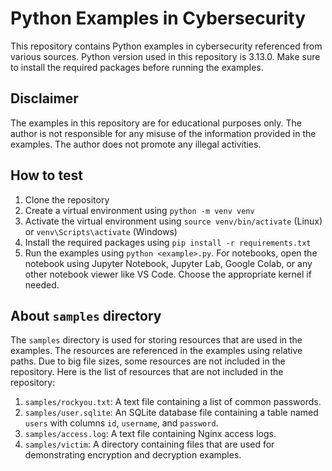 # Python Examples in Cybersecurity

This repository contains Python examples in cybersecurity referenced from various sources. Python version used in this repository is 3.13.0. Make sure to install the required packages before running the examples.

## Disclaimer

The examples in this repository are for educational purposes only. The author is not responsible for any misuse of the information provided in the examples. The author does not promote any illegal activities.

## How to test

1. Clone the repository
2. Create a virtual environment using `python -m venv venv`
3. Activate the virtual environment using `source venv/bin/activate` (Linux) or `venv\Scripts\activate` (Windows)
4. Install the required packages using `pip install -r requirements.txt`
5. Run the examples using `python <example>.py`. For notebooks, open the notebook using Jupyter Notebook, Jupyter Lab, Google Colab, or any other notebook viewer like VS Code. Choose the appropriate kernel if needed.

## About `samples` directory

The `samples` directory is used for storing resources that are used in the examples. The resources are referenced in the examples using relative paths. Due to big file sizes, some resources are not included in the repository. Here is the list of resources that are not included in the repository:

1. `samples/rockyou.txt`: A text file containing a list of common passwords.
2. `samples/user.sqlite`: An SQLite database file containing a table named `users` with columns `id`, `username`, and `password`.
3. `samples/access.log`: A text file containing Nginx access logs.
4. `samples/victim`: A directory containing files that are used for demonstrating encryption and decryption examples.